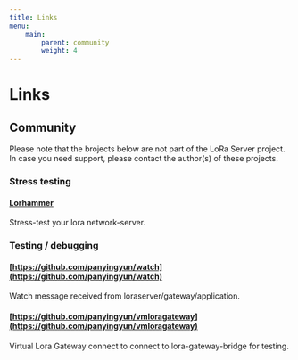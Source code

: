```yaml
---
title: Links
menu:
    main:
        parent: community
        weight: 4
---
```


# Links

## Community

Please note that the brojects below are not part of the LoRa Server project.
In case you need support, please contact the author(s) of these projects.

### Stress testing

#### [Lorhammer](http://lorhammer.itk.fr)

Stress-test your lora network-server.

### Testing / debugging

#### [https://github.com/panyingyun/watch](https://github.com/panyingyun/watch)

Watch message received from loraserver/gateway/application.

#### [https://github.com/panyingyun/vmloragateway](https://github.com/panyingyun/vmloragateway)

Virtual Lora Gateway connect to connect to lora-gateway-bridge for testing.
